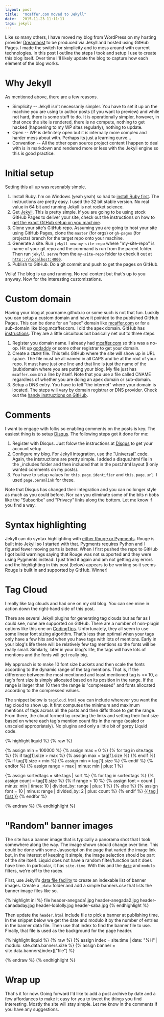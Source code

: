 ```yaml
---
layout: post
title:  "mcaffer.com moved to Jekyll"
date:   2015-11-23 11:11:11
tags: jekyll
---
```

Like so many others, I have moved my blog from WordPress on my hosting provider [Dreamhost](http://dreamhost.com) to be produced via Jekyll and hosted using GitHub Pages.  I made the switch for simplicity and to mess around with current technologies.  In this post I outline the steps I took and setup I use to create this blog itself.  Over time I'll likely update the blog to capture how each element of the blog works.

<!--more-->

# Why Jekyll
As mentioned above, there are a few reasons.

* Simplicity -- Jekyll isn't necessarily simpler.  You have to set it up on the machine you are using to author posts (if you want to preview) and while not hard, there is some stuff to do.  It is operationally simpler, however, in that once the site is rendered, there is no compute, nothing to get hacked (happening to my WP sites regularly), nothing to update.
* Open -- WP is definitely open but it is internally more complex and harder mess about with.  Perhaps its just a learning curve...
* Convention -- All the other open source project content I happen to deal with is in markdown and rendered more or less with the Jekyll engine so this is good practice.

# Initial setup
Setting this all up was resonably simple. 

1. Install Ruby.  I'm on Windows (yeah yeah) so had to [install Ruby first](http://rubyinstaller.org/downloads/). The instructions are pretty easy.  I used the 32 bit stable version.  No real value in 64 bit and running Jekyll is not rocket science. 
1. Get [Jekyll](http://jekyllrb.com).  This is pretty simple.   If you are going to be using stock GitHub Pages to deliver your site, check out the instructions on how to [get the exact GitHub setup on you machine](http://jekyllrb.com/docs/github-pages/).
1. Clone your site's GitHub repo.  Assuming you are going to host your site using GitHub Pages, clone the `master` (for orgs) or `gh-pages` (for projects) branch for the target repo onto your machine. 
1. Generate a site.  Run `jekyll new my-site-repo` where "my-site-repo" is name of your git repo and the command is run from the parent folder.  Then run `jekyll serve` from the `my-site-repo` folder to check it out at [`http:://localhost:4000`](http://localhost:4000).
1. Publish to GitHub.  Do a git commit and push to get the pages on GitHub.

Voila! The blog is up and running.  No real content but that's up to you anyway.  Now for the interesting customizations.

# Custom domain

Having your blog at yourname.github.io or some such is not that fun.  Luckily you can setup a custom domain and have it pointed to the published GitHub Pages.  This can be done for an "apex" domain like [mcaffer.com](http://mcaffer.com) or for a sub-domain like blog.mcaffer.com.  I did the apex domain.  GitHub has [instructions](https://help.github.com/articles/setting-up-a-custom-domain-with-github-pages/).  They are a little circuitous but basically net out to three steps.

1. Register you domain name.  I already had [mcaffer.com](http://mcaffer.com) so this was a no-op.  Hit up [godaddy](godaddy.com) or some other registrar to get your domain.
1. Create a `CNAME` file.  This tells GitHub where the site will show up in URL space.  The file must be all named in all CAPS and be at the root of your repo.  It must have just one line and that line is just the name of the (sub)domain where you are putting your blog.  My file just has `mcaffer.com` on a line by itself.   Note that you use a file called CNAME regardless of whether you are doing an apex domain or sub-domain.
1. Setup a DNS entry.  You have to tell "the internet" where your domain is located.  The steps will vary by domain registrar or DNS provider.  Check out the [handy instructions on GitHub](https://help.github.com/articles/adding-a-cname-file-to-your-repository/#next-steps-configuring-dns-settings).

# Comments
I want to engage with folks so enabling comments on the posts is key.  The easiest thing is to setup [Disqus](disqus.com). The following steps got it done for me:

1. Register with Disqus. Just folow the instructions at [Disqus](http://disqus.com) to get your account setup.
1. Configure my blog. For Jekyll integration, use the ["Universal" code](https://disqus.com/admin/universalcode/).  Again, the intstructions are pretty simple. I added a disqus.html file in the _includes folder and then included that in the post.html layout (I only wanted comments on my posts).
1. You have to setup values for `this.page.identifier` and `this.page.url`.  I used `page.peramlink` for these.

Note that Disqus has changed their integration and you can no longer style as much as you could before.  Nor can you eliminate some of the bits n bobs like the "Subscribe" and "Privacy" links along the bottom. Let me know if you find a way.

# Syntax highlighting

Jekyll can do syntax highlighting with [either Rouge or Pygments](http://jekyllrb.com/docs/templates/#code-snippet-highlighting).  Rouge is built into Jekyll so I started with that. Pygments requires Python and I figured fewer moving parts is better.  When I first pushed the repo to GitHub I got build warnings saying that Rouge was not supported and they were using Pygments instead.  I just tried it again and am not getting any errors and the highlighting in this post (below) appears to be working so it seems Rouge is built in and supported by GitHub.  Winner!

# Tag Cloud

I really like tag clouds and had one on my old blog.  You can see mine in action down the right-hand side of this post.

There are several Jekyll plugins for generating tag clouds but as far as I could see, none are supported on GitHub.  There are a number of non-plugin options like this one on [CodingTips](http://codingtips.kanishkkunal.in/tag-cloud-jekyll/).  Unfortunately, they all seem to use some linear font sizing algorithm.  That's less than optimal when your tags only have a few hits and when you have tags with lots of mentions.  Early in your blog's life there will be relatively few tag mentions so the fonts will be really small.  Similarly, later in your blog's life, the tags will have lots of mentions and the fonts will get really big. 

My approach is to make 10 font size buckets and then scale the fonts according to the dynamic range of the tag mentions.  That is, if the difference between the most mentioned and least mentioned tag is <= 10, a tag's font size is simply allocated based on its position in the range.  If the range is larger than 10 then the range is "compressed" and fonts allocated according to the compressed values.

The snippet below is `tagcloud.html` you can include wherever you want the tag cloud to show up.  It first computes the minimum and maximum mentions of tags across all the posts and then diffs those to get the range.  From there,  the cloud formed by creating the links and setting their font size based on where each tag's mention count fits in the range (scaled or unscaled appropriately). No plugins and only a little bit of gorpy Liquid code.

{% highlight liquid %}
{% raw %}
<div class="tag-cloud">

{% assign min = 100000 %}
{% assign max = 0 %}
{% for tag in site.tags %}
  {% if tag[1].size > max  %}
    {% assign max = tag[1].size %}
  {% endif %}
  {% if tag[1].size < min  %}
	  {% assign min = tag[1].size %}
  {% endif %}
{% endfor %}
{% assign range = max | minus: min | plus: 1 %}

{% assign sortedtags = site.tags | sort %}
{% for tag in sortedtags %}
  {% assign count = tag[1].size %}
  {% if range > 10 %}
    {% assign font = count | minus: min | times: 10 | divided_by: range | plus: 1 %}
  {% else %}
	  {% assign font = 10 | minus: range | divided_by: 2 | plus: count %}
  {% endif %}
  <a href="/tags.html#{{ tag | first }}" style="font-size: {{ font | times: 3 }}pt" >{{ tag | first }}</a>
{% endfor %}

</div>
{% endraw %}
{% endhighlight %}

# "Random" banner images
The site has a banner image that is typically a panorama shot that I took somewhere along the way. The image shown should change over time.  This could be done with some Javascript on the page that varied the image link but, in the interest of keeping it simple, the image selection should be part of the site itself.  Liquid does not have a random filter/function but it does have time.  In particular, it has `site.time`.  With this and the [`date`](https://docs.shopify.com/themes/liquid-documentation/filters/additional-filters#date) and `modulo` filters, we're off to the races.

First, use Jekyll's [data file facility](http://jekyllrb.com/docs/datafiles/) to create an indexable list of banner images.  Create a `_data` folder and add a simple banners.csv that lists the banner image files like so.

{% highlight ini %}
file
header-anegada1.jpg
header-anegada2.jpg
header-canadaday.jpg
header-loblolly.jpg
header-saba.jpg
{% endhighlight %}

Then update the `header.html` include file to pick a banner at publishing time.  In the snippet below we get the date and modulo it by the number of entries in the banner data file.  Then use that index to find the banner file to use.  Finally, that file is used as the background for the page header.

{% highlight liquid %}
{% raw %}
{% assign index = site.time | date: "%H" | modulo: site.data.banners.size %}
{% assign banner = site.data.banners[index]["file"] %}

<a href="{{ site.url }}" class="site-header-link">
  <div class="site-header" style="background:transparent url(/images/header/{{ banner }}) no-repeat center bottom; "> 
  </div>
</a>
{% endraw %}
{% endhighlight %}

# Wrap up
That's it for now. Going forward I'd like to add a post archive by date and a few affordances to make it easy for you to tweet the things you find interesting.  Mostly the site will stay simple.  Let me know in the comments if you have any suggestions.
